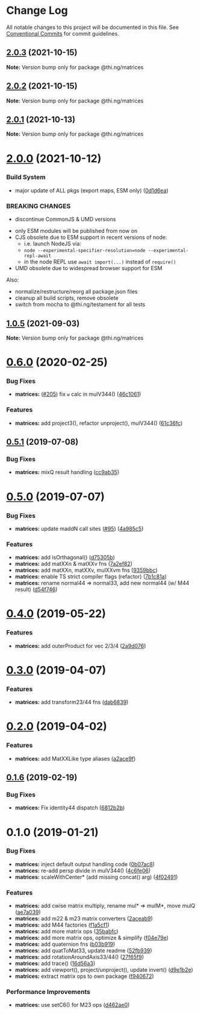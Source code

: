 # Change Log

All notable changes to this project will be documented in this file.
See [Conventional Commits](https://conventionalcommits.org) for commit guidelines.

## [2.0.3](https://github.com/thi-ng/umbrella/compare/@thi.ng/matrices@2.0.2...@thi.ng/matrices@2.0.3) (2021-10-15)

**Note:** Version bump only for package @thi.ng/matrices





## [2.0.2](https://github.com/thi-ng/umbrella/compare/@thi.ng/matrices@2.0.1...@thi.ng/matrices@2.0.2) (2021-10-15)

**Note:** Version bump only for package @thi.ng/matrices





## [2.0.1](https://github.com/thi-ng/umbrella/compare/@thi.ng/matrices@2.0.0...@thi.ng/matrices@2.0.1) (2021-10-13)

**Note:** Version bump only for package @thi.ng/matrices





# [2.0.0](https://github.com/thi-ng/umbrella/compare/@thi.ng/matrices@1.0.5...@thi.ng/matrices@2.0.0) (2021-10-12)


### Build System

* major update of ALL pkgs (export maps, ESM only) ([0d1d6ea](https://github.com/thi-ng/umbrella/commit/0d1d6ea9fab2a645d6c5f2bf2591459b939c09b6))


### BREAKING CHANGES

* discontinue CommonJS & UMD versions

- only ESM modules will be published from now on
- CJS obsolete due to ESM support in recent versions of node:
  - i.e. launch NodeJS via:
  - `node --experimental-specifier-resolution=node --experimental-repl-await`
  - in the node REPL use `await import(...)` instead of `require()`
- UMD obsolete due to widespread browser support for ESM

Also:
- normalize/restructure/reorg all package.json files
- cleanup all build scripts, remove obsolete
- switch from mocha to @thi.ng/testament for all tests






##  [1.0.5](https://github.com/thi-ng/umbrella/compare/@thi.ng/matrices@1.0.4...@thi.ng/matrices@1.0.5) (2021-09-03) 

**Note:** Version bump only for package @thi.ng/matrices 

#  [0.6.0](https://github.com/thi-ng/umbrella/compare/@thi.ng/matrices@0.5.12...@thi.ng/matrices@0.6.0) (2020-02-25) 

###  Bug Fixes 

- **matrices:** ([#205](https://github.com/thi-ng/umbrella/issues/205)) fix `w` calc in mulV344() ([46c1061](https://github.com/thi-ng/umbrella/commit/46c1061078d394d5b6ec2885f1025741893fe452)) 

###  Features 

- **matrices:** add project3(), refactor unproject(), mulV344() ([61c36fc](https://github.com/thi-ng/umbrella/commit/61c36fcc532d78b21d78dddeee5523155b0798b2)) 

##  [0.5.1](https://github.com/thi-ng/umbrella/compare/@thi.ng/matrices@0.5.0...@thi.ng/matrices@0.5.1) (2019-07-08) 

###  Bug Fixes 

- **matrices:** mixQ result handling ([cc9ab35](https://github.com/thi-ng/umbrella/commit/cc9ab35)) 

#  [0.5.0](https://github.com/thi-ng/umbrella/compare/@thi.ng/matrices@0.4.0...@thi.ng/matrices@0.5.0) (2019-07-07) 

###  Bug Fixes 

- **matrices:** update maddN call sites ([#95](https://github.com/thi-ng/umbrella/issues/95)) ([4a985c5](https://github.com/thi-ng/umbrella/commit/4a985c5)) 

###  Features 

- **matrices:** add isOrthagonal() ([d75305b](https://github.com/thi-ng/umbrella/commit/d75305b)) 
- **matrices:** add matXXn & matXXv fns ([7a2ef82](https://github.com/thi-ng/umbrella/commit/7a2ef82)) 
- **matrices:** add matXXn, matXXv, mulXXvm fns ([9359bbc](https://github.com/thi-ng/umbrella/commit/9359bbc)) 
- **matrices:** enable TS strict compiler flags (refactor) ([7b1c81a](https://github.com/thi-ng/umbrella/commit/7b1c81a)) 
- **matrices:** rename normal44 => normal33, add new normal44 (w/ M44 result) ([d54f746](https://github.com/thi-ng/umbrella/commit/d54f746)) 

#  [0.4.0](https://github.com/thi-ng/umbrella/compare/@thi.ng/matrices@0.3.4...@thi.ng/matrices@0.4.0) (2019-05-22) 

###  Features 

- **matrices:** add outerProduct for vec 2/3/4 ([2a9d076](https://github.com/thi-ng/umbrella/commit/2a9d076)) 

#  [0.3.0](https://github.com/thi-ng/umbrella/compare/@thi.ng/matrices@0.2.2...@thi.ng/matrices@0.3.0) (2019-04-07) 

###  Features 

- **matrices:** add transform23/44 fns ([dab6839](https://github.com/thi-ng/umbrella/commit/dab6839)) 

#  [0.2.0](https://github.com/thi-ng/umbrella/compare/@thi.ng/matrices@0.1.14...@thi.ng/matrices@0.2.0) (2019-04-02) 

###  Features 

- **matrices:** add MatXXLike type aliases ([a2ace9f](https://github.com/thi-ng/umbrella/commit/a2ace9f)) 

##  [0.1.6](https://github.com/thi-ng/umbrella/compare/@thi.ng/matrices@0.1.5...@thi.ng/matrices@0.1.6) (2019-02-19) 

###  Bug Fixes 

- **matrices:** Fix identity44 dispatch ([6812b2b](https://github.com/thi-ng/umbrella/commit/6812b2b)) 

#  0.1.0 (2019-01-21) 

###  Bug Fixes 

- **matrices:** inject default output handling code ([0b07ac8](https://github.com/thi-ng/umbrella/commit/0b07ac8)) 
- **matrices:** re-add persp divide in mulV344() ([4c6fe06](https://github.com/thi-ng/umbrella/commit/4c6fe06)) 
- **matrices:** scaleWithCenter* (add missing concat() arg) ([4f02491](https://github.com/thi-ng/umbrella/commit/4f02491)) 

###  Features 

- **matrices:** add cwise matrix multiply, rename mul* => mulM*, move mulQ ([ae7a039](https://github.com/thi-ng/umbrella/commit/ae7a039)) 
- **matrices:** add m22 & m23 matrix converters ([2aceab9](https://github.com/thi-ng/umbrella/commit/2aceab9)) 
- **matrices:** add M44 factories ([f1a5cf1](https://github.com/thi-ng/umbrella/commit/f1a5cf1)) 
- **matrices:** add more matrix ops ([35babfc](https://github.com/thi-ng/umbrella/commit/35babfc)) 
- **matrices:** add more matrix ops, optimize & simplify ([f04e79e](https://github.com/thi-ng/umbrella/commit/f04e79e)) 
- **matrices:** add quaternion fns ([b03b919](https://github.com/thi-ng/umbrella/commit/b03b919)) 
- **matrices:** add quatToMat33, update readme ([52fb939](https://github.com/thi-ng/umbrella/commit/52fb939)) 
- **matrices:** add rotationAroundAxis33/44() ([27f65f9](https://github.com/thi-ng/umbrella/commit/27f65f9)) 
- **matrices:** add trace() ([16d56a3](https://github.com/thi-ng/umbrella/commit/16d56a3)) 
- **matrices:** add viewport(), project/unproject(), update invert() ([d9e1b2e](https://github.com/thi-ng/umbrella/commit/d9e1b2e)) 
- **matrices:** extract matrix ops to own package ([f940672](https://github.com/thi-ng/umbrella/commit/f940672)) 

###  Performance Improvements 

- **matrices:** use setC6() for M23 ops ([d462ae0](https://github.com/thi-ng/umbrella/commit/d462ae0))
